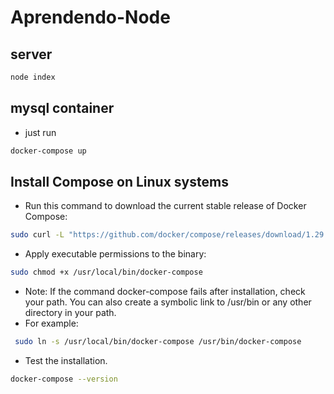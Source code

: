 # Aprendendo-Node

## server
``` bash
node index
```
## mysql container
- just run 
``` bash
docker-compose up
```

## Install Compose on Linux systems

- Run this command to download the current stable release of Docker Compose:
``` bash
sudo curl -L "https://github.com/docker/compose/releases/download/1.29.2/docker-compose-$(uname -s)-$(uname -m)" -o /usr/local/bin/docker-compose
```

- Apply executable permissions to the binary:

``` bash
sudo chmod +x /usr/local/bin/docker-compose
```
- Note: If the command docker-compose fails after installation, check your path. You can also create a symbolic link to /usr/bin or any other directory in your path.
- For example:
``` bash
 sudo ln -s /usr/local/bin/docker-compose /usr/bin/docker-compose
```

- Test the installation.
``` bash
docker-compose --version
```